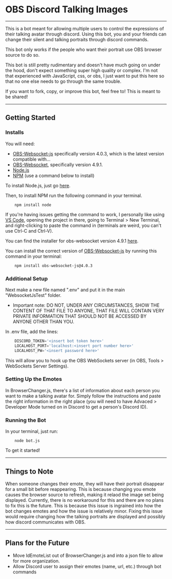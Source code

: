 # OBS Discord Talking Images

---

This is a bot meant for allowing multiple users to control the expressions of their talking avatar through discord.
Using this bot, you and your friends can change their silent and talking portraits through discord commands.

This bot only works if the people who want their portrait use OBS browser source to do so.

This bot is still pretty rudimentary and doesn't have much going on under the hood, don't expect something super high quality or complex. I'm not that experienced with JavaScript, css, or obs, I just want to put this here so that no one else needs to go through the same trouble.

If you want to fork, copy, or improve this bot, feel free to! This is meant to be shared!

---
## Getting Started

### Installs
You will need:
- [OBS-Websocket-js](https://github.com/obs-websocket-community-projects/obs-websocket-js) specifically version 4.0.3, which is the latest version compatible with... 
- [OBS-Websocket](https://github.com/obsproject/obs-websocket), specifically version 4.9.1. 
- [Node.js](https://nodejs.org/en/)
- [NPM](https://www.npmjs.com/) (use a command below to install)

To install Node.js, just go [here](https://nodejs.org/en/download/).

Then, to install NPM run the following command in your terminal.
```
    npm install node
```
If you're having issues getting the command to work, I personally like using [VS Code](https://code.visualstudio.com/Download), opening the project in there, going to Terminal > New Terminal, and right-clicking to paste the command in (terminals are weird, you can't use Ctrl-C and Ctrl-V).

You can find the installer for obs-websocket version 4.9.1 [here](https://github.com/obsproject/obs-websocket/releases/tag/4.9.1).

You can install the correct version of [OBS-Websocket-js](https://github.com/obs-websocket-community-projects/obs-websocket-js) by running this command in your terminal:
```
    npm install obs-websocket-js@4.0.3
```

### Additional Setup
Next make a new file named ".env" and put it in the main "WebsocketJsTest" folder.
- Important note: DO NOT, UNDER ANY CIRCUMSTANCES, SHOW THE CONTENT OF THAT FILE TO ANYONE, THAT FILE WILL CONTAIN VERY PRIVATE INFORMATION THAT SHOULD NOT BE ACCESSED BY ANYONE OTHER THAN YOU.

In .env file, add the lines:
```js
    DISCORD_TOKEN='<insert bot token here>'
    LOCALHOST_PORT='localhost:<insert port number here>'
    LOCALHOST_PW='<insert password here>'
```
This will allow you to hook up the OBS WebSockets server (in OBS, Tools > WebSockets Server Settings). 

### Setting Up the Emotes
In BrowserChanger.js, there's a list of information about each person you want to make a talking avatar for. Simply follow the instructions and paste the right information in the right place (you will need to have Advaced > Developer Mode turned on in Discord to get a person's Discord ID).

### Running the Bot
In your terminal, just run:
```
    node bot.js
```
To get it started!

---
## Things to Note

When someone changes their emote, they will have their portrait disappear for a small bit before reappearing. This is because changing you emote causes the browser source to refresh, making it relaod the image set being displayed. 
Currently, there is no workaround for this and there are no plans to fix this is the future. This is because this issue is ingrained into how the bot changes emotes and how the issue is relatively minor. Fixing this issue would require changing how the talking portraits are displayed and possibly how discord communicates with OBS.

---
## Plans for the Future

- Move IdEmoteList out of BrowserChanger.js and into a json file to allow for more organization.
- Allow Discord user to assign their emotes (name, url, etc.) through bot commands